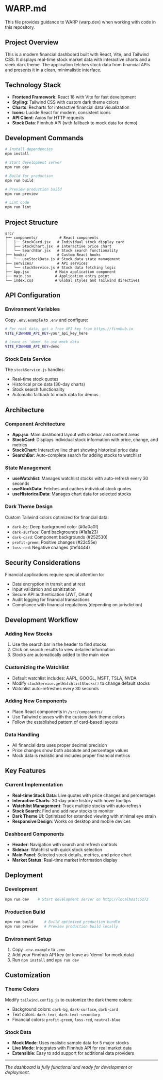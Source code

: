 # WARP.md

This file provides guidance to WARP (warp.dev) when working with code in this repository.

## Project Overview

This is a modern financial dashboard built with React, Vite, and Tailwind CSS. It displays real-time stock market data with interactive charts and a sleek dark theme. The application fetches stock data from financial APIs and presents it in a clean, minimalistic interface.

## Technology Stack

- **Frontend Framework**: React 18 with Vite for fast development
- **Styling**: Tailwind CSS with custom dark theme colors
- **Charts**: Recharts for interactive financial data visualization
- **Icons**: Lucide React for modern, consistent icons
- **API Client**: Axios for HTTP requests
- **Stock Data**: Finnhub API (with fallback to mock data for demo)

## Development Commands

```bash
# Install dependencies
npm install

# Start development server
npm run dev

# Build for production
npm run build

# Preview production build
npm run preview

# Lint code
npm run lint
```

## Project Structure

```
src/
├── components/          # React components
│   ├── StockCard.jsx   # Individual stock display card
│   ├── StockChart.jsx  # Interactive price chart
│   └── SearchBar.jsx   # Stock search functionality
├── hooks/              # Custom React hooks
│   └── useStockData.js # Stock data state management
├── services/           # API services
│   └── stockService.js # Stock data fetching logic
├── App.jsx            # Main application component
├── main.jsx           # Application entry point
└── index.css          # Global styles and Tailwind directives
```

## API Configuration

### Environment Variables
Copy `.env.example` to `.env` and configure:

```bash
# For real data, get a free API key from https://finnhub.io
VITE_FINNHUB_API_KEY=your_api_key_here

# Leave as 'demo' to use mock data
VITE_FINNHUB_API_KEY=demo
```

### Stock Data Service
The `stockService.js` handles:
- Real-time stock quotes
- Historical price data (30-day charts)
- Stock search functionality
- Automatic fallback to mock data for demos

## Architecture

### Component Architecture
- **App.jsx**: Main dashboard layout with sidebar and content areas
- **StockCard**: Displays individual stock information with price, change, and metrics
- **StockChart**: Interactive line chart showing historical price data
- **SearchBar**: Auto-complete search for adding stocks to watchlist

### State Management
- **useWatchlist**: Manages watchlist stocks with auto-refresh every 30 seconds
- **useStockData**: Fetches and caches individual stock quotes
- **useHistoricalData**: Manages chart data for selected stocks

### Dark Theme Design
Custom Tailwind colors optimized for financial data:
- `dark-bg`: Deep background color (#0a0a0f)
- `dark-surface`: Card backgrounds (#1a1a23)
- `dark-card`: Component backgrounds (#252530)
- `profit-green`: Positive changes (#22c55e)
- `loss-red`: Negative changes (#ef4444)

## Security Considerations

Financial applications require special attention to:
- Data encryption in transit and at rest
- Input validation and sanitization
- Secure API authentication (JWT, OAuth)
- Audit logging for financial transactions
- Compliance with financial regulations (depending on jurisdiction)

## Development Workflow

### Adding New Stocks
1. Use the search bar in the header to find stocks
2. Click on search results to view detailed information
3. Stocks are automatically added to the main view

### Customizing the Watchlist
- Default watchlist includes: AAPL, GOOGL, MSFT, TSLA, NVDA
- Modify `stockService.getWatchlistStocks()` to change default stocks
- Watchlist auto-refreshes every 30 seconds

### Adding New Components
- Place React components in `/src/components/`
- Use Tailwind classes with the custom dark theme colors
- Follow the established pattern of card-based layouts

### Data Handling
- All financial data uses proper decimal precision
- Price changes show both absolute and percentage values
- Mock data is realistic and includes proper financial metrics

## Key Features

### Current Implementation
- **Real-time Stock Data**: Live quotes with price changes and percentages
- **Interactive Charts**: 30-day price history with hover tooltips
- **Watchlist Management**: Track multiple stocks with auto-refresh
- **Stock Search**: Find and add new stocks to monitor
- **Dark Theme UI**: Optimized for extended viewing with minimal eye strain
- **Responsive Design**: Works on desktop and mobile devices

### Dashboard Components
- **Header**: Navigation with search and refresh controls
- **Sidebar**: Watchlist with quick stock selection
- **Main Panel**: Selected stock details, metrics, and price chart
- **Market Status**: Real-time market information display

## Deployment

### Development
```bash
npm run dev    # Start development server on http://localhost:5173
```

### Production Build
```bash
npm run build     # Build optimized production bundle
npm run preview   # Preview production build locally
```

### Environment Setup
1. Copy `.env.example` to `.env`
2. Add your Finnhub API key (or leave as 'demo' for mock data)
3. Run `npm install` and `npm run dev`

## Customization

### Theme Colors
Modify `tailwind.config.js` to customize the dark theme colors:
- Background colors: `dark-bg`, `dark-surface`, `dark-card`
- Text colors: `dark-text`, `dark-text-secondary`
- Financial colors: `profit-green`, `loss-red`, `neutral-blue`

### Stock Data
- **Mock Mode**: Uses realistic sample data for 5 major stocks
- **Live Mode**: Integrates with Finnhub API for real market data
- **Extensible**: Easy to add support for additional data providers

---

*The dashboard is fully functional and ready for development or deployment.*
